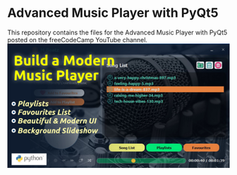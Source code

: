 # Advanced Music Player with PyQt5

This repository contains the files for the Advanced Music Player with PyQt5 posted on the freeCodeCamp YouTube channel.
![App Image](./app_thumbnail.jpg)
